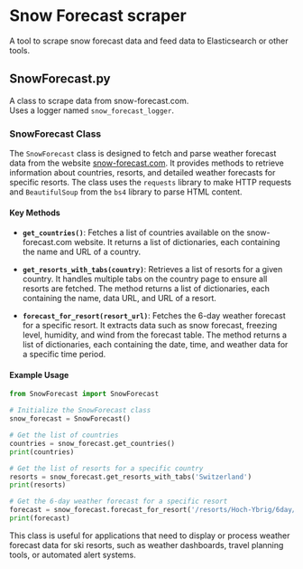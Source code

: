 # Snow Forecast scraper 

A tool to scrape snow forecast data and feed data to Elasticsearch or other tools.

## SnowForecast.py 

A class to scrape data from snow-forecast.com.  
Uses a logger named `snow_forecast_logger`.  

### SnowForecast Class

The `SnowForecast` class is designed to fetch and parse weather forecast data from the website [snow-forecast.com](https://www.snow-forecast.com). It provides methods to retrieve information about countries, resorts, and detailed weather forecasts for specific resorts. The class uses the `requests` library to make HTTP requests and `BeautifulSoup` from the `bs4` library to parse HTML content.

#### Key Methods

- **`get_countries()`**: Fetches a list of countries available on the snow-forecast.com website. It returns a list of dictionaries, each containing the name and URL of a country.

- **`get_resorts_with_tabs(country)`**: Retrieves a list of resorts for a given country. It handles multiple tabs on the country page to ensure all resorts are fetched. The method returns a list of dictionaries, each containing the name, data URL, and URL of a resort.

- **`forecast_for_resort(resort_url)`**: Fetches the 6-day weather forecast for a specific resort. It extracts data such as snow forecast, freezing level, humidity, and wind from the forecast table. The method returns a list of dictionaries, each containing the date, time, and weather data for a specific time period.

#### Example Usage

```python
from SnowForecast import SnowForecast

# Initialize the SnowForecast class
snow_forecast = SnowForecast()

# Get the list of countries
countries = snow_forecast.get_countries()
print(countries)

# Get the list of resorts for a specific country
resorts = snow_forecast.get_resorts_with_tabs('Switzerland')
print(resorts)

# Get the 6-day weather forecast for a specific resort
forecast = snow_forecast.forecast_for_resort('/resorts/Hoch-Ybrig/6day/mid')
print(forecast)
```

This class is useful for applications that need to display or process weather forecast data for ski resorts, such as weather dashboards, travel planning tools, or automated alert systems.